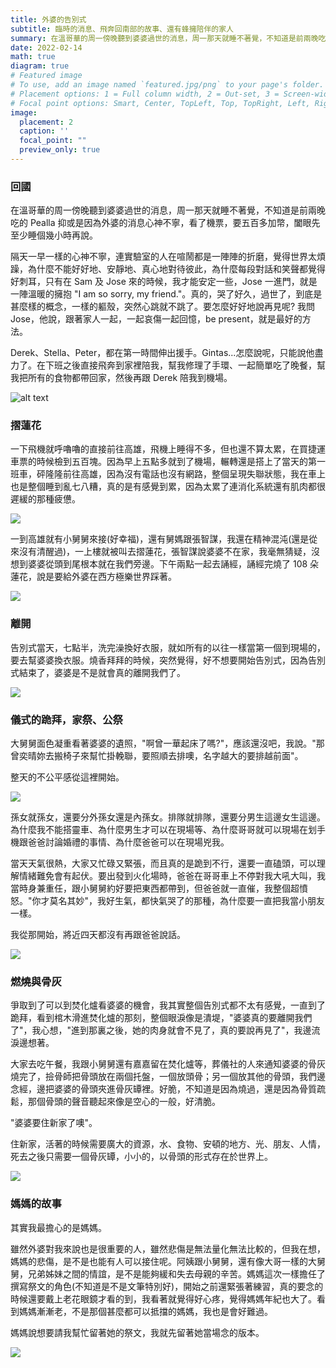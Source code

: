 ```yaml
---
title: 外婆的告別式
subtitle: 臨時的消息、飛奔回南部的故事、還有蜂擁陪伴的家人
summary: 在溫哥華的周一傍晚聽到婆婆過世的消息，周一那天就睡不著覺，不知道是前兩晚吃的 Pealla 抑或是因為外婆的消息心神不寧，看了機票，要五百多加幣，闔眼先至少睡個幾小時...
date: 2022-02-14
math: true
diagram: true
# Featured image
# To use, add an image named `featured.jpg/png` to your page's folder.
# Placement options: 1 = Full column width, 2 = Out-set, 3 = Screen-width
# Focal point options: Smart, Center, TopLeft, Top, TopRight, Left, Right, BottomLeft, Bottom, BottomRight
image:
  placement: 2
  caption: ''
  focal_point: ""
  preview_only: true
---
```


### 回國
在溫哥華的周一傍晚聽到婆婆過世的消息，周一那天就睡不著覺，不知道是前兩晚吃的 Pealla 抑或是因為外婆的消息心神不寧，看了機票，要五百多加幣，闔眼先至少睡個幾小時再說。

隔天一早一樣的心神不寧，連實驗室的人在喧鬧都是一陣陣的折磨，覺得世界太煩躁，為什麼不能好好地、安靜地、真心地對待彼此，為什麼每段對話和笑聲都覺得好刺耳，只有在 Sam 及 Jose 來的時候，我才能安定一些，Jose 一進門，就是一陣溫暖的擁抱 "I am so sorry, my friend."。真的，哭了好久，過世了，到底是甚麼樣的概念，一樣的軀殼，突然心跳就不跳了。要怎麼好好地說再見呢? 我問 Jose，他說，跟著家人一起，一起哀傷一起回憶，be present，就是最好的方法。

Derek、Stella、Peter，都在第一時間伸出援手。Gintas...怎麼說呢，只能說他盡力了。在下班之後直接飛奔到家裡陪我，幫我修理了手環、一起簡單吃了晚餐，幫我把所有的食物都帶回家，然後再跟 Derek 陪我到機場。

![alt text](./featured.JPG)



### 摺蓮花
一下飛機就呼嚕嚕的直接前往高雄，飛機上睡得不多，但也還不算太累，在買捷運車票的時候檢到五百塊。因為早上五點多就到了機場，輾轉還是搭上了當天的第一班車，砰隆隆前往高雄，因為沒有電話也沒有網路，整個呈現失聯狀態，我在車上也是整個睡到亂七八糟，真的是有感覺到累，因為太累了連消化系統還有肌肉都很遲緩的那種疲憊。

![](./IMG_7430.JPG)


一到高雄就有小舅舅來接(好幸福)，還有舅媽跟張智謀，我還在精神混沌(還是從來沒有清醒過)，一上樓就被叫去摺蓮花，張智謀說婆婆不在家，我毫無猜疑，沒想到婆婆從頭到尾根本就在我們旁邊。下午兩點一起去誦經，誦經完燒了 108 朵蓮花，說是要給外婆在西方極樂世界踩著。

![](./IMG_7427.JPG)


### 離開

告別式當天，七點半，洗完澡換好衣服，就如所有的以往一樣當第一個到現場的，要去幫婆婆換衣服。燒香拜拜的時候，突然覺得，好不想要開始告別式，因為告別式結束了，婆婆是不是就會真的離開我們了。

![](./IMG_7423.JPG)

### 儀式的跪拜，家祭、公祭

大舅舅面色凝重看著婆婆的遺照，"啊曾一華起床了嗎?"，應該還沒吧，我說。"那曾奕晴妳去搬椅子來幫忙掛輓聯，要照順去排噢，名字越大的要排越前面"。

整天的不公平感從這裡開始。

![](./IMG_7478.JPG)

孫女就孫女，還要分外孫女還是內孫女。排隊就排隊，還要分男生這邊女生這邊。為什麼我不能搭靈車、為什麼男生才可以在現場等、為什麼哥哥就可以現場在划手機跟爸爸討論婚禮的事情、為什麼爸爸可以在現場兇我。

當天天氣很熱，大家又忙碌又緊張，而且真的是跪到不行，還要一直磕頭，可以理解情緒難免會有起伏。要出發到火化場時，爸爸在哥哥車上不停對我大吼大叫，我當時身兼重任，跟小舅舅約好要把東西都帶到，但爸爸就一直催，我整個超憤怒。"你才莫名其妙"，我好生氣，都快氣哭了的那種，為什麼要一直把我當小朋友一樣。

我從那開始，將近四天都沒有再跟爸爸說話。

![](./IMG_7480.JPG)

### 燃燒與骨灰
爭取到了可以到焚化爐看婆婆的機會，我其實整個告別式都不太有感覺，一直到了跪拜，看到棺木滑進焚化爐的那刻，整個眼淚像是潰堤，"婆婆真的要離開我們了"，我心想，"進到那裏之後，她的肉身就會不見了，真的要說再見了"，我邊流淚邊想著。

大家去吃午餐，我跟小舅舅還有嘉嘉留在焚化爐等，葬儀社的人來通知婆婆的骨灰燒完了，撿骨師把骨頭放在兩個托盤，一個放頭骨；另一個放其他的骨頭，我們邊念經，邊把婆婆的骨頭夾進骨灰罈裡。好脆，不知道是因為燒過，還是因為骨質疏鬆，那個骨頭的聲音聽起來像是空心的一般，好清脆。

"婆婆要住新家了噢"。

住新家，活著的時候需要廣大的資源，水、食物、安頓的地方、光、朋友、人情，死去之後只需要一個骨灰罈，小小的，以骨頭的形式存在於世界上。

![](./IMG_7457.JPG)

### 媽媽的故事
其實我最擔心的是媽媽。

雖然外婆對我來說也是很重要的人，雖然悲傷是無法量化無法比較的，但我在想，媽媽的悲傷，是不是也能有人可以接住呢。阿姨跟小舅舅，還有像大哥一樣的大舅舅，兄弟姊妹之間的情誼，是不是能夠緩和失去母親的辛苦。媽媽這次一樣擔任了撰寫祭文的角色(不知道是不是文筆特別好)，開始之前還緊張著練習，真的要念的時候還要戴上老花眼鏡才看的到，我看著就覺得好心疼，覺得媽媽年紀也大了。看到媽媽漸漸老，不是那個甚麼都可以抵擋的媽媽，我也是會好難過。

媽媽說想要請我幫忙留著她的祭文，我就先留著她當場念的版本。

![](./IMG_7461.JPG)



